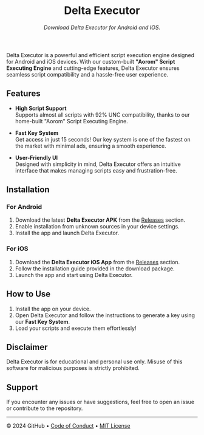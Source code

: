 <header>


# Delta Executor

_Download Delta Executor for Android and IOS._

</header>

Delta Executor is a powerful and efficient script execution engine designed for Android and iOS devices. With our custom-built **"Aorom" Script Executing Engine** and cutting-edge features, Delta Executor ensures seamless script compatibility and a hassle-free user experience.

## Features

- **High Script Support**  
  Supports almost all scripts with 92% UNC compatibility, thanks to our home-built "Aorom" Script Executing Engine.

- **Fast Key System**  
  Get access in just 15 seconds! Our key system is one of the fastest on the market with minimal ads, ensuring a smooth experience.

- **User-Friendly UI**  
  Designed with simplicity in mind, Delta Executor offers an intuitive interface that makes managing scripts easy and frustration-free.

## Installation

### For Android
1. Download the latest **Delta Executor APK** from the [Releases](https://github.com/Alex-Jod/delta-executor/releases) section.
2. Enable installation from unknown sources in your device settings.
3. Install the app and launch Delta Executor.

### For iOS
1. Download the **Delta Executor iOS App** from the [Releases](https://github.com/Alex-Jod/delta-executor/releases) section.
2. Follow the installation guide provided in the download package.
3. Launch the app and start using Delta Executor.

## How to Use

1. Install the app on your device.
2. Open Delta Executor and follow the instructions to generate a key using our **Fast Key System**.
3. Load your scripts and execute them effortlessly!

## Disclaimer

Delta Executor is for educational and personal use only. Misuse of this software for malicious purposes is strictly prohibited.

## Support

If you encounter any issues or have suggestions, feel free to open an issue or contribute to the repository.


<footer>

<!--
  <<< Author notes: Footer >>>
  Add a link to get support, GitHub status page, code of conduct, license link.
-->

---

&copy; 2024 GitHub &bull; [Code of Conduct](https://www.contributor-covenant.org/version/2/1/code_of_conduct/code_of_conduct.md) &bull; [MIT License](https://gh.io/mit)

</footer>
